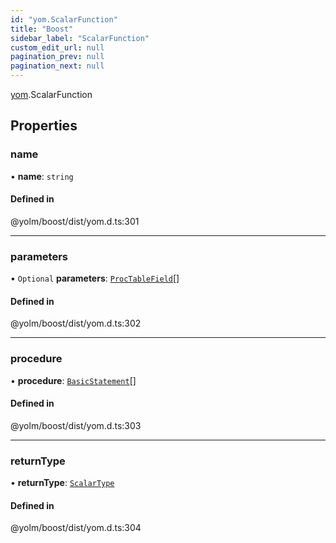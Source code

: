 ```yaml
---
id: "yom.ScalarFunction"
title: "Boost"
sidebar_label: "ScalarFunction"
custom_edit_url: null
pagination_prev: null
pagination_next: null
---
```


[yom](../namespaces/yom.md).ScalarFunction

## Properties

### name

• **name**: `string`

#### Defined in

@yolm/boost/dist/yom.d.ts:301

___

### parameters

• `Optional` **parameters**: [`ProcTableField`](yom.ProcTableField.md)[]

#### Defined in

@yolm/boost/dist/yom.d.ts:302

___

### procedure

• **procedure**: [`BasicStatement`](../namespaces/yom.md#basicstatement)[]

#### Defined in

@yolm/boost/dist/yom.d.ts:303

___

### returnType

• **returnType**: [`ScalarType`](../namespaces/yom.md#scalartype)

#### Defined in

@yolm/boost/dist/yom.d.ts:304
